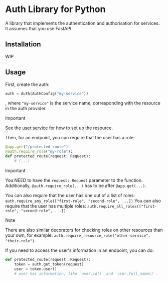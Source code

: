 # Auth Library for Python

A library that implements the authentication and authorisation for services. It assumes that you use FastAPI.

## Installation

WIP

## Usage

First, create the auth:
```python
auth = Auth(AuthConfig("my-service"))
```
, where `"my-service"` is the service name, corresponding with the resource in the auth provider.

> [!IMPORTANT]
> See the [user service](https://github.com/Portfolio-Solver-Platform/user) for how to set up the resource.

Then, for an endpoint, you can require that the user has a role:
```python
@app.get("/protected-route")
@auth.require_role("my-role"):
def protected_route(request: Request):
    # (...)
```

> [!IMPORTANT]
> You NEED to have the `request: Request` parameter to the function.
> Additionally, `@auth.require_role(...)` has to be after `@app.get(...)`.

You can also require that the user has one out of a list of roles: `auth.require_any_role(["first-role", "second-role", ...])`
You can also require that the user has multiple roles: `auth.require_all_roles(["first-role", "second-role", ...])`

> [!NOTE]
> There are also similar decorators for checking roles on other resources than your own, for example: `auth.require_resource_role("other-service", "their-role")`.

If you need to access the user's information in an endpoint, you can do:
```python
def protected_route(request: Request):
    token = auth.get_token(request)
    user = token.user()
    # user has information, like `user.id()` and `user.full_name()`.
```
